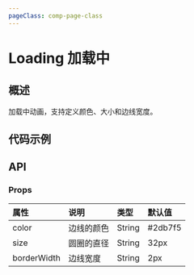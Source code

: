 ```yaml
---
pageClass: comp-page-class
---
```

# Loading 加载中

## 概述
加载中动画，支持定义颜色、大小和边线宽度。

## 代码示例
<ClientOnly>
<row>
    <cell span="12" class="pr-20">
        <componetTemplate title="基础用法" template="ui/templates/loading/1.html">
            <template v-slot:demo>
                <Loading></Loading>
                <Loading size="24px" border-width="5px"></Loading>
                <Loading color="red" size="18px" border-width="1px"></Loading>
            </template>
            <template v-slot:description>
                <p>最简单的用法。</p>
            </template>
        </componetTemplate>
    </cell>
    <cell span="12" class="pl-20">
        <componetTemplate title="自定义配置" template="ui/templates/loading/2.html">
            <template v-slot:demo>
                <Wb-button>
                    <Loading color="#657180" size="18px" border-width="1px"></Loading>
                    提交中...
                </Wb-button>
            </template>
            <template v-slot:description>
                <p>可以把Loading组件放入其他组件中。</p>
            </template>
        </componetTemplate>
    </cell>
</row>
</ClientOnly>

<script>
export default {
    data() {
        return {
        }
    },
    methods: {
    }
}
</script>

## API

### Props

| 属性           | 说明                       | 类型     |        默认值                                          |
|:--------------|:--------------------------|:--------|:-----------------------------------------------------|
| color          |  边线的颜色  | String  |        #2db7f5              |
| size       | 圆圈的直径 | String   |                 32px                        |
| borderWidth       | 边线宽度 | String   |                2px            |